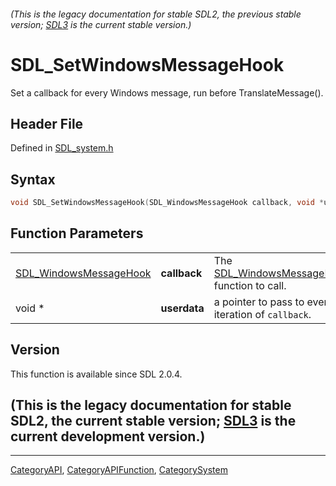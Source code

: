 ###### (This is the legacy documentation for stable SDL2, the previous stable version; [SDL3](https://wiki.libsdl.org/SDL3/) is the current stable version.)
# SDL_SetWindowsMessageHook

Set a callback for every Windows message, run before TranslateMessage().

## Header File

Defined in [SDL_system.h](https://github.com/libsdl-org/SDL/blob/SDL2/include/SDL_system.h)

## Syntax

```c
void SDL_SetWindowsMessageHook(SDL_WindowsMessageHook callback, void *userdata);
```

## Function Parameters

|                                                  |              |                                                                        |
| ------------------------------------------------ | ------------ | ---------------------------------------------------------------------- |
| [SDL_WindowsMessageHook](SDL_WindowsMessageHook) | **callback** | The [SDL_WindowsMessageHook](SDL_WindowsMessageHook) function to call. |
| void *                                           | **userdata** | a pointer to pass to every iteration of `callback`.                    |

## Version

This function is available since SDL 2.0.4.

## (This is the legacy documentation for stable SDL2, the current stable version; [SDL3](https://wiki.libsdl.org/SDL3/) is the current development version.)



----
[CategoryAPI](CategoryAPI), [CategoryAPIFunction](CategoryAPIFunction), [CategorySystem](CategorySystem)

